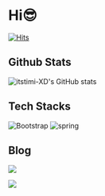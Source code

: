 # Hi😎

[![Hits](https://hits.seeyoufarm.com/api/count/incr/badge.svg?url=https%3A%2F%2Fgithub.com%2Fitstimi-XD&count_bg=%237A509F&title_bg=%238F477A&icon=&icon_color=%237847A1&title=hits&edge_flat=false)](https://hits.seeyoufarm.com)

## Github Stats
![itstimi-XD's GitHub stats](https://github-readme-stats.vercel.app/api?username=itstimi-XD)

## Tech Stacks
![Bootstrap](https://img.shields.io/badge/Bootstrap-563D7C?style=for-the-badge&logo=bootstrap&logoColor=white)
![spring](https://img.shields.io/badge/Spring-6DB33F?style=for-the-badge&logo=spring&logoColor=white)

## Blog

<a href="https://wealthy-raptor-d2f.notion.site/XD-4443b39cbbdc48c78a5bec43a545c511"><img src="https://img.shields.io/badge/Notion-000000?style=for-the-badge&logo=Notion&logoColor=white"/></a>

<a href="https://instagram.com/its___timi?igshid=MDM4ZDc5MmU="><img src="https://img.shields.io/badge/Instagram-E4405F?style=for-the-badge&logo=Notion&logoColor=white"/></a>

